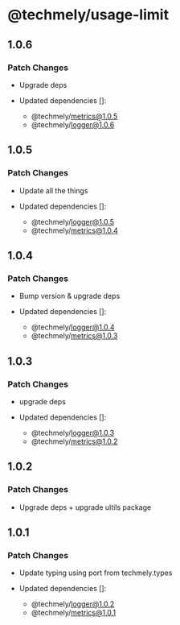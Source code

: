 # @techmely/usage-limit

## 1.0.6

### Patch Changes

- Upgrade deps

- Updated dependencies []:
  - @techmely/metrics@1.0.5
  - @techmely/logger@1.0.6

## 1.0.5

### Patch Changes

- Update all the things

- Updated dependencies []:
  - @techmely/logger@1.0.5
  - @techmely/metrics@1.0.4

## 1.0.4

### Patch Changes

- Bump version & upgrade deps

- Updated dependencies []:
  - @techmely/logger@1.0.4
  - @techmely/metrics@1.0.3

## 1.0.3

### Patch Changes

- upgrade deps

- Updated dependencies []:
  - @techmely/logger@1.0.3
  - @techmely/metrics@1.0.2

## 1.0.2

### Patch Changes

- Upgrade deps + upgrade ultils package

## 1.0.1

### Patch Changes

- Update typing using port from techmely.types

- Updated dependencies []:
  - @techmely/logger@1.0.2
  - @techmely/metrics@1.0.1
